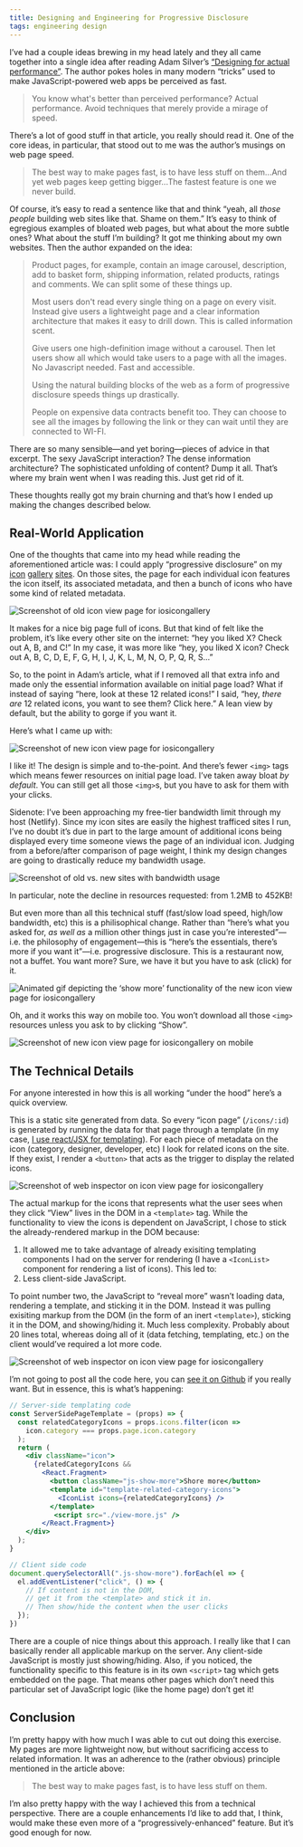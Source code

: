 ```yaml
---
title: Designing and Engineering for Progressive Disclosure
tags: engineering design
---
```


I’ve had a couple ideas brewing in my head lately and they all came together into a single idea after reading Adam Silver’s [“Designing for actual performance”](https://adamsilver.io/articles/designing-for-actual-performance/). The author pokes holes in many modern “tricks” used to make JavaScript-powered web apps be perceived as fast.

> You know what's better than perceived performance? Actual performance. Avoid techniques that merely provide a mirage of speed.

There’s a lot of good stuff in that article, you really should read it. One of the core ideas, in particular, that stood out to me was the author’s musings on web page speed. 

> The best way to make pages fast, is to have less stuff on them...And yet web pages keep getting bigger...The fastest feature is one we never build.

Of course, it’s easy to read a sentence like that and think “yeah, all _those people_ building web sites like that. Shame on them.” It’s easy to think of egregious examples of bloated web pages, but what about the more subtle ones? What about the stuff I’m building? It got me thinking about my own websites. Then the author expanded on the idea:

> Product pages, for example, contain an image carousel, description, add to basket form, shipping information, related products, ratings and comments. We can split some of these things up.
>
> Most users don't read every single thing on a page on every visit. Instead give users a lightweight page and a clear information architecture that makes it easy to drill down. This is called information scent.
>
> Give users one high-definition image without a carousel. Then let users show all which would take users to a page with all the images. No Javascript needed. Fast and accessible.
>
> Using the natural building blocks of the web as a form of progressive disclosure speeds things up drastically.
>
> People on expensive data contracts benefit too. They can choose to see all the images by following the link or they can wait until they are connected to WI-FI.

There are so many sensible—and yet boring—pieces of advice in that excerpt. The sexy JavaScript interaction? The dense information architecture? The sophisticated unfolding of content? Dump it all. That’s where my brain went when I was reading this. Just get rid of it.

These thoughts really got my brain churning and that’s how I ended up making the changes described below.

## Real-World Application

One of the thoughts that came into my head while reading the aforementioned article was: I could apply “progressive disclosure” on my [icon](https://www.iosicongallery.com) [gallery](https://www.macosicongallery.com) [sites](https://www.watchosicongallery.com). On those sites, the page for each individual icon features the icon itself, its associated metadata, and then a bunch of icons who have some kind of related metadata.

![Screenshot of old icon view page for iosicongallery]({{site.imageurl}}/2019/progressive-disclosure-old-page.jpg)

It makes for a nice big page full of icons. But that kind of felt like the problem, it’s like every other site on the internet: “hey you liked X? Check out A, B, and C!” In my case, it was more like “hey, you liked X icon? Check out A, B, C, D, E, F, G, H, I, J, K, L, M, N, O, P, Q, R, S...”

So, to the point in Adam’s article, what if I removed all that extra info and made only the essential information available on initial page load? What if instead of saying “here, look at these 12 related icons!” I said, “hey, _there are_ 12 related icons, you want to see them? Click here.” A lean view by default, but the ability to gorge if you want it.

Here’s what I came up with:

![Screenshot of new icon view page for iosicongallery]({{site.imageurl}}/2019/progressive-disclosure-new-page.jpg)

I like it! The design is simple and to-the-point. And there’s fewer `<img>` tags which means fewer resources on initial page load. I’ve taken away bloat _by default_. You can still get all those `<img>`s, but you have to ask for them with your clicks.

Sidenote: I’ve been approaching my free-tier bandwidth limit through my host (Netlify). Since my icon sites are easily the highest trafficed sites I run, I’ve no doubt it’s due in part to the large amount of additional icons being displayed every time someone views the page of an individual icon. Judging from a before/after comparison of page weight, I think my design changes are going to drastically reduce my bandwidth usage.

![Screenshot of old vs. new sites with bandwidth usage]({{site.imageurl}}/2019/progressive-disclosure-bandwidth-differences.jpg)

In particular, note the decline in resources requested: from 1.2MB to 452KB!

But even more than all this technical stuff (fast/slow load speed, high/low bandwidth, etc) this is a philisophical change. Rather than “here’s what you asked for, _as well as_ a million other things just in case you’re interested”—i.e. the philosophy of engagement—this is “here’s the essentials, there’s more if you want it”—i.e. progressive disclosure. This is a restaurant now, not a buffet. You want more? Sure, we have it but you have to ask (click) for it.

![Animated gif depicting the ‘show more’ functionality of the new icon view page for iosicongallery]({{site.imageurl}}/2019/progressive-disclosure-new-page.gif)

Oh, and it works this way on mobile too. You won’t download all those `<img>` resources unless you ask to by clicking “Show”.

![Screenshot of new icon view page for iosicongallery on mobile]({{site.imageurl}}/2019/progressive-disclosure-new-page-mobile.jpg)

## The Technical Details

For anyone interested in how this is all working “under the hood” here’s a quick overview.

This is a static site generated from data. So every “icon page” (`/icons/:id`) is generated by running the data for that page through a template (in my case, [I use react/JSX for templating](https://blog.jim-nielsen.com/2019/moving-from-ejs-to-jsx/)). For each piece of metadata on the icon (category, designer, developer, etc) I look for related icons on the site. If they exist, I render a `<button>` that acts as the trigger to display the related icons. 

![Screenshot of web inspector on icon view page for iosicongallery]({{site.imageurl}}/2019/progressive-disclosure-web-inspector.jpg)

The actual markup for the icons that represents what the user sees when they click “View” lives in the DOM in a `<template>` tag. While the functionality to view the icons is dependent on JavaScript, I chose to stick the already-rendered markup in the DOM because:

1. It allowed me to take advantage of already exisiting templating components I had on the server for rendering (I have a `<IconList>` component for rendering a list of icons). This led to:
2. Less client-side JavaScript.

To point number two, the JavaScript to “reveal more” wasn’t loading data, rendering a template, and sticking it in the DOM. Instead it was pulling exisiting markup from the DOM (in the form of an inert `<template>`), sticking it in the DOM, and showing/hiding it. Much less complexity. Probably about 20 lines total, whereas doing all of it (data fetching, templating, etc.) on the client would’ve required a lot more code.

![Screenshot of web inspector on icon view page for iosicongallery]({{site.imageurl}}/2019/progressive-disclosure-web-inspector-2.jpg)

I’m not going to post all the code here, you can [see it on Github](https://github.com/jimniels/icongallery/commit/62a2e42af5213a232ce37ee8c06507ebe6609374#diff-36b79ccdff3e0a1a2e7827eeff959eba) if you really want. But in essence, this is what’s happening:

```jsx
// Server-side templating code
const ServerSidePageTemplate = (props) => {
  const relatedCategoryIcons = props.icons.filter(icon => 
    icon.category === props.page.icon.category
  );
  return (
    <div className="icon">
      {relatedCategoryIcons &&
        <React.Fragment>
          <button className="js-show-more">Shore more</button>
          <template id="template-related-category-icons">
            <IconList icons={relatedCategoryIcons} />
          </template>
           <script src="./view-more.js" />
        </React.Fragment>}
    </div>
  );
}

// Client side code
document.querySelectorAll(".js-show-more").forEach(el => {
  el.addEventListener("click", () => {
    // If content is not in the DOM,
    // get it from the <template> and stick it in.
    // Then show/hide the content when the user clicks
  });
})
```

There are a couple of nice things about this approach. I really like that I can basically render all applicable markup on the server. Any client-side JavaScript is mostly just showing/hiding. Also, if you noticed, the functionality specific to this feature is in its own `<script>` tag which gets embedded on the page. That means other pages which don’t need this particular set of JavaScript logic (like the home page) don’t get it!

## Conclusion

I’m pretty happy with how much I was able to cut out doing this exercise. My pages are more lightweight now, but without sacrificing access to related information. It was an adherence to the (rather obvious) principle mentioned in the article above:

> The best way to make pages fast, is to have less stuff on them.

I’m also pretty happy with the way I achieved this from a technical perspective. There are a couple enhancements I’d like to add that, I think, would make these even more of a “progressively-enhanced” feature. But it’s good enough for now.
